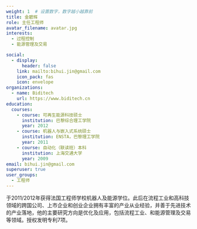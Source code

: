 ```yaml
---
weight: 1  # 设置数字，数字越小越靠前
title: 金碧辉
role: 主任工程师
avatar_filename: avatar.jpg
interests:
  - 过程控制
  - 能源管理及交易

social:
  - display:
      header: false
    link: mailto:bihui.jin@gmail.com
    icon_pack: fas
    icon: envelope
organizations:
  - name: Biditech
    url: https://www.biditech.cn
education:
  courses:
    - course: 可再生能源科技硕士
      institution: 巴黎综合理工学院
      year: 2012
    - course: 机器人与嵌入式系统硕士
      institution: ENSTA，巴黎理工学院
      year: 2011
    - course: 自动化（联读班）本科
      institution: 上海交通大学
      year: 2009
email: bihui.jin@gmail.com
superuser: true
user_groups:
  - 工程师
---
```

于2011/2012年获得法国工程师学校机器人及能源学位。此后在流程工业和高科技领域的跨国公司、上市企业和创业企业拥有丰富的产业从业经验，并善于先进技术的产业落地，他的主要研究方向是优化及应用，包括流程工业、和能源管理及交易等领域。授权发明专利7项。
